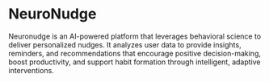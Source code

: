 # NeuroNudge
Neuronudge is an AI-powered platform that leverages behavioral science to deliver personalized nudges. It analyzes user data to provide insights, reminders, and recommendations that encourage positive decision-making, boost productivity, and support habit formation through intelligent, adaptive interventions.
